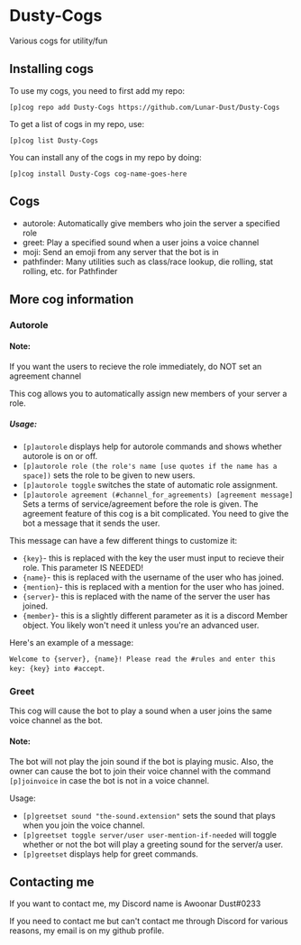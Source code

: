 # Dusty-Cogs
Various cogs for utility/fun

## Installing cogs 
To use my cogs, you need to first add my repo:

`[p]cog repo add Dusty-Cogs https://github.com/Lunar-Dust/Dusty-Cogs`

To get a list of cogs in my repo, use:

`[p]cog list Dusty-Cogs`

You can install any of the cogs in my repo by doing:

`[p]cog install Dusty-Cogs cog-name-goes-here`


## Cogs
- autorole:       Automatically give members who join the server a specified role</li>
- greet:          Play a specified sound when a user joins a voice channel</li>
- moji:           Send an emoji from any server that the bot is in  </li>
- pathfinder:     Many utilities such as class/race lookup, die rolling, stat rolling, etc. for Pathfinder</li>

## More cog information
### Autorole
#### Note:
If you want the users to recieve the role immediately, do NOT set an agreement channel

This cog allows you to automatically assign new members of your server a role.
##### Usage:
- `[p]autorole` displays help for autorole commands and shows whether autorole is on or off.
- `[p]autorole role (the role's name [use quotes if the name has a space])` sets the role to be given to new users.
- `[p]autorole toggle` switches the state of automatic role assignment.
- `[p]autorole agreement (#channel_for_agreements) [agreement message]` Sets a terms of service/agreement before the role is given.
The agreement feature of this cog is a bit complicated. You need to give the bot a message that it sends the user.

This message can have a few different things to customize it:

- `{key}`- this is replaced with the key the user must input to recieve their role. This parameter IS NEEDED!</li>
- `{name}`- this is replaced with the username of the user who has joined.</li>
- `{mention}`- this is replaced with a mention for the user who has joined.</li>
- `{server}`- this is replaced with the name of the server the user has joined.</li>
- `{member}`- this is a slightly different parameter as it is a discord Member object. You likely won't need it unless you're an advanced user.

Here's an example of a message:

`Welcome to {server}, {name}! Please read the #rules and enter this key: {key} into #accept`.

### Greet
This cog will cause the bot to play a sound when a user joins the same voice channel as the bot.
#### Note: 
The bot will not play the join sound if the bot is playing music. Also, the owner can cause the bot to join their voice channel with the command `[p]joinvoice` in case the bot is not in a voice channel.

Usage:
- `[p]greetset sound "the-sound.extension"` sets the sound that plays when you join the voice channel.
- `[p]greetset toggle server/user user-mention-if-needed` will toggle whether or not the bot will play a greeting sound for the server/a user.
- `[p]greetset` displays help for greet commands.

## Contacting me
If you want to contact me, my Discord name is Awoonar Dust#0233

If you need to contact me but can't contact me through Discord for various reasons, my email is on my github profile.
